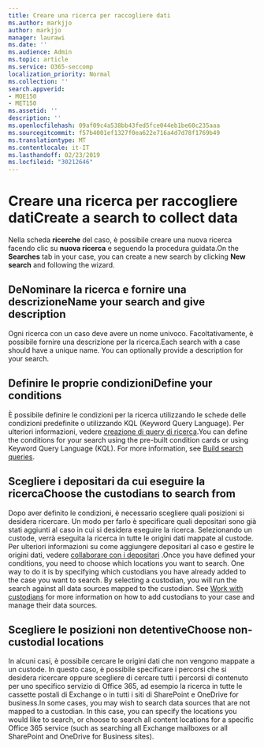 ```yaml
---
title: Creare una ricerca per raccogliere dati
ms.author: markjjo
author: markjjo
manager: laurawi
ms.date: ''
ms.audience: Admin
ms.topic: article
ms.service: O365-seccomp
localization_priority: Normal
ms.collection: ''
search.appverid:
- MOE150
- MET150
ms.assetid: ''
description: ''
ms.openlocfilehash: 09af09c4a538bb43fed5fce044eb1be60c235aaa
ms.sourcegitcommit: f57b4001ef1327f0ea622e716a4d7d78f1769b49
ms.translationtype: MT
ms.contentlocale: it-IT
ms.lasthandoff: 02/23/2019
ms.locfileid: "30212646"
---
```

# <a name="create-a-search-to-collect-data"></a><span data-ttu-id="0555e-102">Creare una ricerca per raccogliere dati</span><span class="sxs-lookup"><span data-stu-id="0555e-102">Create a search to collect data</span></span>

<span data-ttu-id="0555e-103">Nella scheda **ricerche** del caso, è possibile creare una nuova ricerca facendo clic su **nuova ricerca** e seguendo la procedura guidata.</span><span class="sxs-lookup"><span data-stu-id="0555e-103">On the **Searches** tab in your case, you can create a new search by clicking **New search** and following the wizard.</span></span>

## <a name="name-your-search-and-give-description"></a><span data-ttu-id="0555e-104">DeNominare la ricerca e fornire una descrizione</span><span class="sxs-lookup"><span data-stu-id="0555e-104">Name your search and give description</span></span>

<span data-ttu-id="0555e-p101">Ogni ricerca con un caso deve avere un nome univoco. Facoltativamente, è possibile fornire una descrizione per la ricerca.</span><span class="sxs-lookup"><span data-stu-id="0555e-p101">Each search with a case should have a unique name. You can optionally provide a description for your search.</span></span> 

## <a name="define-your-conditions"></a><span data-ttu-id="0555e-107">Definire le proprie condizioni</span><span class="sxs-lookup"><span data-stu-id="0555e-107">Define your conditions</span></span>

<span data-ttu-id="0555e-p102">È possibile definire le condizioni per la ricerca utilizzando le schede delle condizioni predefinite o utilizzando KQL (Keyword Query Language). Per ulteriori informazioni, vedere [creazione di query di ricerca](building-search-queries.md).</span><span class="sxs-lookup"><span data-stu-id="0555e-p102">You can define the conditions for your search using the pre-built condition cards or using Keyword Query Language (KQL). For more information, see [Build search queries](building-search-queries.md).</span></span>

## <a name="choose-the-custodians-to-search-from"></a><span data-ttu-id="0555e-110">Scegliere i depositari da cui eseguire la ricerca</span><span class="sxs-lookup"><span data-stu-id="0555e-110">Choose the custodians to search from</span></span>

<span data-ttu-id="0555e-p103">Dopo aver definito le condizioni, è necessario scegliere quali posizioni si desidera ricercare. Un modo per farlo è specificare quali depositari sono già stati aggiunti al caso in cui si desidera eseguire la ricerca. Selezionando un custode, verrà eseguita la ricerca in tutte le origini dati mappate al custode. Per ulteriori informazioni su come aggiungere depositari al caso e gestire le origini dati, vedere [collaborare con i depositari](managing-custodians.md) .</span><span class="sxs-lookup"><span data-stu-id="0555e-p103">Once you have defined your conditions, you need to choose which locations you want to search. One way to do it is by specifying which custodians you have already added to the case you want to search. By selecting a custodian, you will run the search against all data sources mapped to the custodian. See [Work with custodians](managing-custodians.md) for more information on how to add custodians to your case and manage their data sources.</span></span>

## <a name="choose-non-custodial-locations"></a><span data-ttu-id="0555e-115">Scegliere le posizioni non detentive</span><span class="sxs-lookup"><span data-stu-id="0555e-115">Choose non-custodial locations</span></span>

<span data-ttu-id="0555e-p104">In alcuni casi, è possibile cercare le origini dati che non vengono mappate a un custode. In questo caso, è possibile specificare i percorsi che si desidera ricercare oppure scegliere di cercare tutti i percorsi di contenuto per uno specifico servizio di Office 365, ad esempio la ricerca in tutte le cassette postali di Exchange o in tutti i siti di SharePoint e OneDrive for business.</span><span class="sxs-lookup"><span data-stu-id="0555e-p104">In some cases, you may wish to search data sources that are not mapped to a custodian. In this case, you can specify the locations you would like to search, or choose to search all content locations for a specific Office 365 service (such as searching all Exchange mailboxes or all SharePoint and OneDrive for Business sites).</span></span>